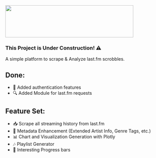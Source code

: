 <img src="https://upload.wikimedia.org/wikipedia/commons/thumb/d/d4/Lastfm_logo.svg/1200px-Lastfm_logo.svg.png" width="400" height="101">

### This Project is Under Construction! ⚠
A simple platform to scrape & Analyze last.fm scrobbles.

## Done:
- 🔐 Added authentication features
- 🔍 Added Module for last.fm requests

## Feature Set:
- 📥 Scrape all streaming history from last.fm
- 📜 Metadata Enhancement (Extended Artist Info, Genre Tags, etc.)
- 📊 Chart and Visualization Generation with Plotly
- 🎶 Playlist Generator
- 👀 Interesting Progress bars
